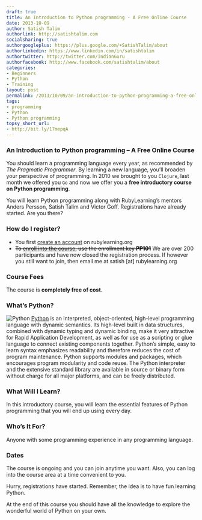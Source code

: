 ```yaml
---
draft: true
title: An Introduction to Python programming - A Free Online Course
date: 2013-10-09
author: Satish Talim
authorlink: http://satishtalim.com
socialsharing: true
authorgoogleplus: https://plus.google.com/+SatishTalim/about
authorlinkedin: https://www.linkedin.com/in/satishtalim
authortwitter: http://twitter.com/IndianGuru
authorfacebook: http://www.facebook.com/satishtalim/about
categories:
- Beginners
- Python
- Training
layout: post
permalink: /2013/10/09/an-introduction-to-python-programming-a-free-online-course/
tags:
- programming
- Python
- Python programming
topsy_short_url:
- http://bit.ly/17mepqA
---
```


<div>
  <h3>
    An Introduction to Python programming &#8211; A Free Online Course
  </h3>
  
  <p>
    <span class="drop_cap">Y</span>ou should learn a programming language every year, as recommended by <em>The Pragmatic Programmer</em>. By learning a new language, you&#8217;ll broaden your perspective of programming. In 2010 we brought to you <code>Clojure</code>, last month we offered you <code>Go</code> and now we offer you a <b>free introductory course on Python programming</b>.
  </p>
  
  <p>
    You will learn Python programming along with RubyLearning&#8217;s mentors Anders Persson, Satish Talim and Victor Goff. Registrations have already started. Are you there?
  </p>
  
  <h3>
    How do I register?
  </h3>
  
  <ul>
    <li>
      You first <a href="http://rubylearning.org/classes/login/index.php">create an account</a> on rubylearning.org
    </li>
    <li>
      <span style='color:black;text-decoration:line-through'>To <a href="http://rubylearning.org/classes/course/view.php?id=36">enroll into the course</a>, use the enrollment key <b>PP101</b></span> We are over 200 participants and have now closed the registration process. If however you still want to join, then email me at satish [at] rubylearning.org
    </li>
  </ul>
  
  <h3>
    Course Fees
  </h3>
  
  <p>
    The course is <b>completely free of cost</b>.
  </p>
  
  <h3>
    What&#8217;s Python?
  </h3>
  
  <p class="block">
    <img class="alignleft" alt="Python" src="http://rubylearning.com/images/python-logo.gif" title="Python" /> <a href="http://www.python.org/doc/essays/blurb.html">Python</a> is an interpreted, object-oriented, high-level programming language with dynamic semantics. Its high-level built in data structures, combined with dynamic typing and dynamic binding, make it very attractive for Rapid Application Development, as well as for use as a scripting or glue language to connect existing components together. Python&#8217;s simple, easy to learn syntax emphasizes readability and therefore reduces the cost of program maintenance. Python supports modules and packages, which encourages program modularity and code reuse. The Python interpreter and the extensive standard library are available in source or binary form without charge for all major platforms, and can be freely distributed.
  </p>
  
  <h3>
    What Will I Learn?
  </h3>
  
  <p>
    In this introductory course, you will learn the essential features of Python programming that you will end up using every day.
  </p>
  
  <h3>
    Who&#8217;s It For?
  </h3>
  
  <p>
    Anyone with some programming experience in any programming language.
  </p>
  
  <h3>
    Dates
  </h3>
  
  <p>
    The course is ongoing and you can join anytime you want. Also, you can log into the course area at a time convenient to you.
  </p>
  
  <p>
    Hurry, registrations have started. Remember, the idea is to have fun learning Python.
  </p>
  
  <p class="alert">
    At the end of this course you should have all the knowledge to explore the wonderful world of Python on your own.
  </p>
</div>

